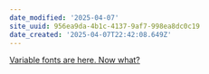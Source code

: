 ```yaml
---
date_modified: '2025-04-07'
site_uuid: 956ea9da-4b1c-4137-9af7-998ea8dc0c19
date_created: '2025-04-07T22:42:08.649Z'
---
```




[Variable fonts are here. Now what?](https://fonts.google.com/knowledge/using_variable_fonts_on_the_web/variable_fonts_are_here)